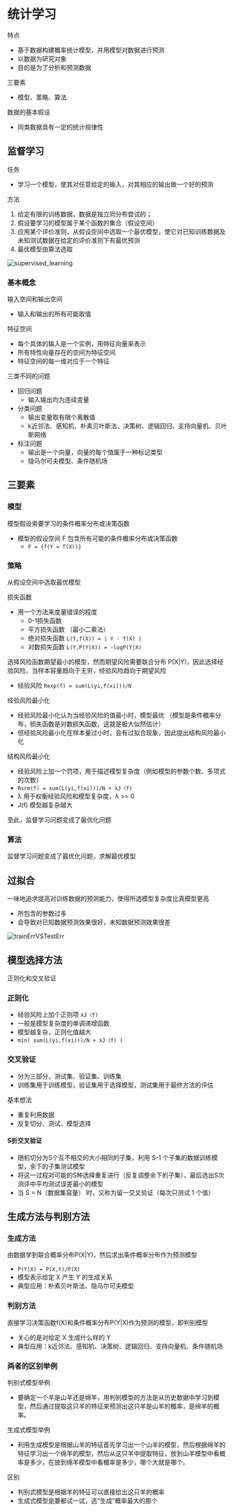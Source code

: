 # 统计学习

特点
- 基于数据构建概率统计模型，并用模型对数据进行预测
- 以数据为研究对象
- 目的是为了分析和预测数据

三要素
- 模型、策略、算法

数据的基本假设
- 同类数据具有一定的统计规律性

## 监督学习
任务
- 学习一个模型，使其对任意给定的输入，对其相应的输出做一个好的预测

方法
1. 给定有限的训练数据，数据是独立同分布尝试的；
2. 假设要学习的模型属于某个函数的集合（假设空间）
3. 应用某个评价准则，从假设空间中选取一个最优模型，使它对已知训练数据及未知测试数据在给定的评价准则下有最优预测
4. 最优模型由算法选取

![supervised_learning](image/supervised_learning.png)

### 基本概念

输入空间和输出空间
- 输入和输出的所有可能取值

特征空间
- 每个具体的输入是一个实例，用特征向量来表示
- 所有特性向量存在的空间为特征空间
- 特征空间的每一维对应于一个特征

三类不同的问题
- 回归问题
  - 输入输出均为连续变量
- 分类问题
  - 输出变量取有限个离散值
  - k近邻法、感知机、朴素贝叶斯法、决策树、逻辑回归、支持向量机、贝叶斯网络
- 标注问题
  - 输出是一个向量，向量的每个值属于一种标记类型
  - 隐马尔可夫模型、条件随机场

## 三要素

### 模型
模型假设索要学习的条件概率分布或决策函数
- 模型的假设空间 F 包含所有可能的条件概率分布或决策函数
  - `F = {f(Y = f(X))}`

### 策略
从假设空间中选取最优模型

损失函数
- 用一个方法来度量错误的程度
  - 0-1损失函数
  - 平方损失函数 （最小二乘法）
  - 绝对损失函数 `L(Y,f(X)) = | Y - f(X) |`
  - 对数损失函数 `L(Y,P(Y|X)) = -logP(Y|X)`
  
选择风险函数期望最小的模型，然而期望风险需要联合分布 P(X|Y)，因此选择经验风险，当样本容量趋向于无穷，经验风险趋向于期望风险
- 经验风险 `Rexp(f) = sum(L(yi,f(xi)))/N`

经验风险最小化
- 经验风险最小化认为当经验风险的值最小时，模型最优 （模型是条件概率分布，损失函数是对数损失函数，这就是极大似然估计）
- 但经验风险最小化在样本量过小时，会有过拟合现象，因此提出结构风险最小化

结构风险最小化
- 经验风险上加一个罚项，用于描述模型复杂度（例如模型的参数个数、多项式的次数）
- `Rsrm(f) = sum(L(yi,f(xi)))/N + λJ（f)`
- λ 用于权衡经验风险和模型复杂度，λ >= 0
- J(f) 模型越复杂越大

至此，监督学习问题变成了最优化问题
### 算法
监督学习问题变成了最优化问题，求解最优模型

## 过拟合
一味地追求提高对训练数据的预测能力，使得所选模型复杂度比真模型更高
- 所包含的参数过多
- 会导致对已知数据预测效果很好，未知数据预测效果很差

![trainErrVSTestErr](image/trainErrVSTestErr.png)

## 模型选择方法
正则化和交叉验证

### 正则化
- 经验风险上加个正则项 `λJ（f)`
- 一般是模型复杂度的单调递增函数
- 模型越复杂，正则化值越大
- `min( sum(L(yi,f(xi)))/N + λJ（f) )`

### 交叉验证
- 分为三部分，测试集、验证集、训练集
- 训练集用于训练模型，验证集用于选择模型，测试集用于最终方法的评估

基本想法
- 重复利用数据
- 反复切分、测试、模型选择

#### S折交叉验证
- 随机切分为S个互不相交的大小相同的子集，利用 S-1 个子集的数据训练模型，余下的子集测试模型
- 将这一过程对可能的S种选择重复进行（反复调整余下的子集），最后选出S次测评中平均测试误差最小的模型
- 当 S = N（数据集容量） 时，又称为留一交叉验证（每次只测试 1 个值）

## 生成方法与判别方法

### 生成方法
由数据学到联合概率分布P(X|Y)，然后求出条件概率分布作为预测模型
- `P(Y|X) = P(X,Y)/P(X)`
- 模型表示给定 X 产生 Y 的生成关系
- 典型应用：朴素贝叶斯法、隐马尔可夫模型
### 判别方法
直接学习决策函数f(X)和条件概率分布P(Y|X)作为预测的模型，即判别模型
- 关心的是对给定 X 生成什么样的 Y
- 典型应用：k近邻法、感知机、决策树、逻辑回归、支持向量机、条件随机场

### 两者的区别举例
判别式模型举例
- 要确定一个羊是山羊还是绵羊，用判别模型的方法是从历史数据中学习到模型，然后通过提取这只羊的特征来预测出这只羊是山羊的概率，是绵羊的概率。

生成式模型举例
- 利用生成模型是根据山羊的特征首先学习出一个山羊的模型，然后根据绵羊的特征学习出一个绵羊的模型，然后从这只羊中提取特征，放到山羊模型中看概率是多少，在放到绵羊模型中看概率是多少，哪个大就是哪个。

区别
- 判别式模型是根据羊的特征可以直接给出这只羊的概率
- 生成式模型是要都试一试，选“生成”概率最大的那个